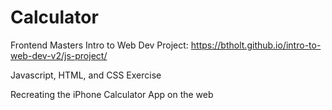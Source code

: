 # Calculator

Frontend Masters Intro to Web Dev Project: https://btholt.github.io/intro-to-web-dev-v2/js-project/

Javascript, HTML, and CSS Exercise

Recreating the iPhone Calculator App on the web
